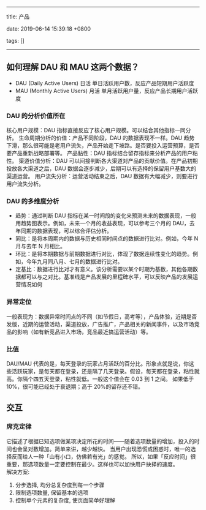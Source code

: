 
---

title: 产品

date: 2019-06-14 15:39:18 +0800

tags: []

---
<a name="c0f64c94"></a>
## 如何理解 DAU 和 MAU 这两个数据？

- DAU (Daily Active Users) 日活 单日活跃用户数，反应产品短期用户活跃度
- MAU (Monthly Active Users) 月活 单月活跃用户量，反应产品长期用户活跃度
<a name="09051279"></a>
### DAU 的分析价值所在
核心用户规模：DAU 指标直接反应了核心用户规模。可以结合其他指标一同分析。 生命周期分析的价值：产品不同阶段，DAU 的数据表现不一样。DAU 趋势下滑，那么很可能是老用户流失，产品开始走下坡路。是否要投入运营预算，是否要产品重新战略部署等。 产品黏性：DAU 指标结合留存指标来分析产品的用户粘性。 渠道价值分析：DAU 可以间接判断各大渠道对产品的贡献价值。在产品初期投放各大渠道之后，DAU 数据会逐步减少，后期可以有选择的保留用户基数大的渠道运营。 用户流失分析：运营活动结束之后，DAU 数据有大幅减少，则要进行用户流失分析。
<a name="f8c26d76"></a>
### DAU 的多维度分析

- 趋势：通过判断 DAU 指标在某一时间段的变化来预测未来的数据表现，一般用趋势图表示。例如，未来一个月的收益表现，可以参考三个月的 DAU，去年同期的数据表现，可以综合评估分析。
- 同比：是将本周期内的数据与历史相同时间点的数据进行比对。例如，今年 N 月与去年 N 月相比。
- 环比：是将本期数据与前期数据进行对比，体现了数据连续性变化的趋势。例如，今年九月同八月、七月的数据进行比对。
- 定基比：数据进行比对才有意义。该分析需要以某个时期为基数，其他各期数据都可以与之对比。基准线是产品发展的里程碑水平，可以反映产品的发展运营情况如何
<a name="9e5c0f99"></a>
### 异常定位
一般表现为：数据异常时间点的不同（如节假日，高考等），产品体验，近期是否发版，近期的运营活动，渠道投放，广告推广，产品相关的新闻事件，以及市场竞品的影响（如有新竞品进入市场，竞品最近搞运营活动）等。
<a name="ed02f067"></a>
### 比值
DAU/MAU 代表的是，每天登录的玩家占月活跃的百分比。形象点就是说，你这些活跃玩家，是每天都在登录，还是隔了几天登录。假设，每天都在登录，粘性就高。你隔个四五天登录，粘性就低。一般这个值会在 0.03 到 1 之间。 如果低于 10%，很可能已经处于衰退期；高于 20%的留存还不错。
<a name="1da66c33"></a>
## 交互
<a name="53347f5a"></a>
### 席克定律
它描述了根据已知选项做某项决定所花的时间——随着选项数量的增加，投入的时间也会呈对数增加。简单来讲，越少越快。 当用户出现恐慌或困惑时，唯一的选择反而给人一种「山有小口，仿佛若有光」的感觉。 所以，如果「反应时间」很重要，那选项数量一定要控制在最少。这样也可以加快用户抉择的速度。<br />解决方案:

1. 分步选择, 均分总复杂度到每一个步骤
1. 限制选项数量, 保留基本的选项
1. 控制单个元素的复杂度, 使页面简单好理解

